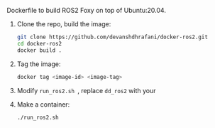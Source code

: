 Dockerfile to build ROS2 Foxy on top of Ubuntu:20.04. 

1. Clone the repo, build the image:
    ```bash
    git clone https://github.com/devanshdhrafani/docker-ros2.git
    cd docker-ros2
    docker build .
    ```
2. Tag the image:
    ```bash
    docker tag <image-id> <image-tag>
    ```
3. Modify `run_ros2.sh `, replace `dd_ros2` with your <image-tag>

4. Make a container:
    ```bash
    ./run_ros2.sh
    ```

